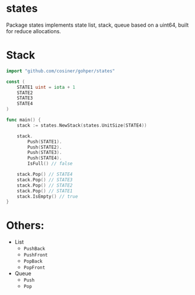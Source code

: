 # states
Package states implements state list, stack, queue based on a uint64, built for reduce allocations.

# Stack
```go
import "github.com/cosiner/gohper/states"

const (
    STATE1 uint = iota + 1
    STATE2
    STATE3
    STATE4
)

func main() {
    stack := states.NewStack(states.UnitSize(STATE4))

    stack.
        Push(STATE1).
        Push(STATE2).
        Push(STATE3).
        Push(STATE4).
        IsFull() // false

    stack.Pop() // STATE4
    stack.Pop() // STATE3
    stack.Pop() // STATE2
    stack.Pop() // STATE1
    stack.IsEmpty() // true
}
```

# Others:
* List
    * `PushBack`
    * `PushFront`
    * `PopBack`
    * `PopFront`
* Queue
    * `Push`
    * `Pop`
